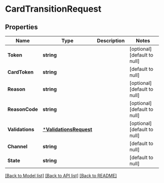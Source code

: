 # CardTransitionRequest

## Properties
Name | Type | Description | Notes
------------ | ------------- | ------------- | -------------
**Token** | **string** |  | [optional] [default to null]
**CardToken** | **string** |  | [default to null]
**Reason** | **string** |  | [optional] [default to null]
**ReasonCode** | **string** |  | [optional] [default to null]
**Validations** | [***ValidationsRequest**](ValidationsRequest.md) |  | [optional] [default to null]
**Channel** | **string** |  | [default to null]
**State** | **string** |  | [default to null]

[[Back to Model list]](../README.md#documentation-for-models) [[Back to API list]](../README.md#documentation-for-api-endpoints) [[Back to README]](../README.md)


